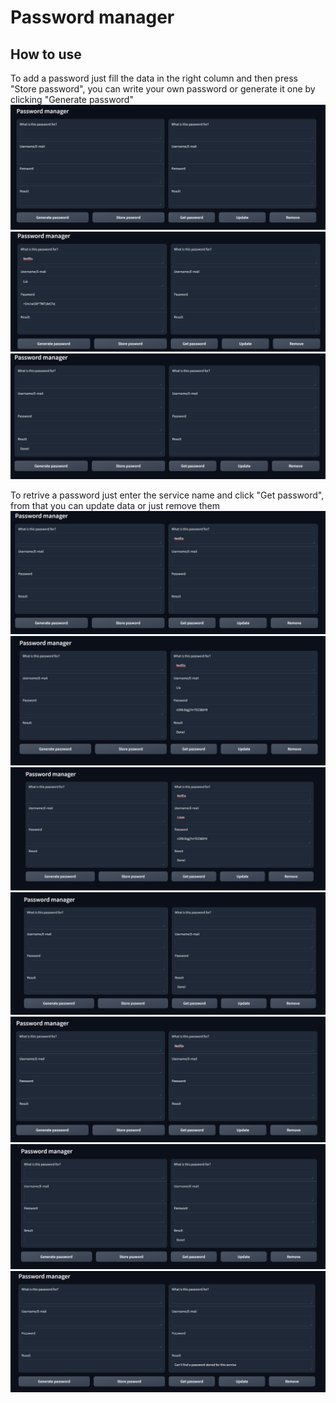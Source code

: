 # Password manager

## How to use

To add a password just fill the data in the right column and then press "Store password", you can write your own password or generate it one by clicking "Generate password"
![alt text](Images/img01.png "")
![alt text](Images/img02.png "")
![alt text](Images/img03.png "")

To retrive a password just enter the service name and click "Get password", from that you can update data or just remove them
![alt text](Images/img04.png "")
![alt text](Images/img05.png "")
![alt text](Images/img06.png "")
![alt text](Images/img07.png "")
![alt text](Images/img08.png "")
![alt text](Images/img09.png "")
![alt text](Images/img10.png "")

